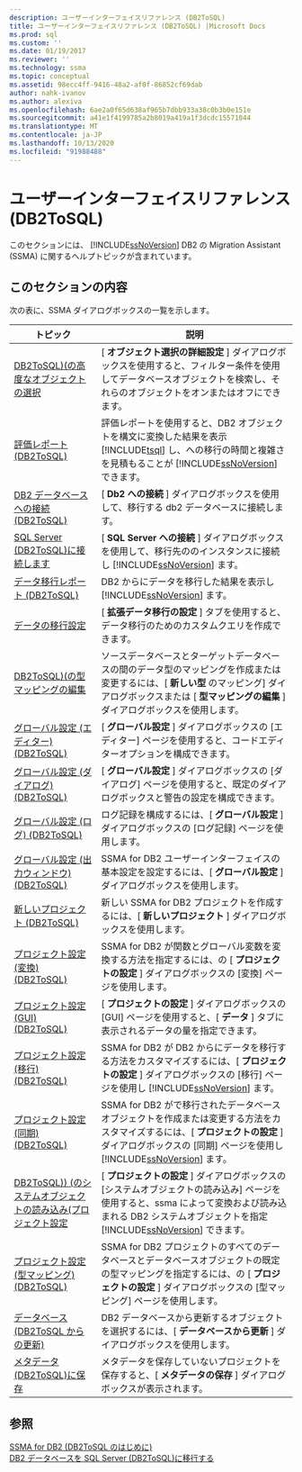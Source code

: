 ```yaml
---
description: ユーザーインターフェイスリファレンス (DB2ToSQL)
title: ユーザーインターフェイスリファレンス (DB2ToSQL) |Microsoft Docs
ms.prod: sql
ms.custom: ''
ms.date: 01/19/2017
ms.reviewer: ''
ms.technology: ssma
ms.topic: conceptual
ms.assetid: 98ecc4ff-9416-48a2-af0f-86852cf69dab
author: nahk-ivanov
ms.author: alexiva
ms.openlocfilehash: 6ae2a0f65d638af965b7dbb933a38c0b3b0e151e
ms.sourcegitcommit: a41e1f4199785a2b8019a419a1f3dcdc15571044
ms.translationtype: MT
ms.contentlocale: ja-JP
ms.lasthandoff: 10/13/2020
ms.locfileid: "91988488"
---
```

# <a name="user-interface-reference-db2tosql"></a>ユーザーインターフェイスリファレンス (DB2ToSQL)
このセクションには、 [!INCLUDE[ssNoVersion](../../includes/ssnoversion-md.md)] DB2 の Migration Assistant (SSMA) に関するヘルプトピックが含まれています。  
  
## <a name="in-this-section"></a>このセクションの内容  
次の表に、SSMA ダイアログボックスの一覧を示します。  
  
|トピック|説明|  
|-|-|  
|[DB2ToSQL&#41;&#40;の高度なオブジェクトの選択 ](../../ssma/db2/advanced-object-selection-db2tosql.md)|[ **オブジェクト選択の詳細設定** ] ダイアログボックスを使用すると、フィルター条件を使用してデータベースオブジェクトを検索し、それらのオブジェクトをオンまたはオフにできます。|  
|[評価レポート &#40;DB2ToSQL&#41;](../../ssma/db2/assessment-report-db2tosql.md)|評価レポートを使用すると、DB2 オブジェクトを構文に変換した結果を表示 [!INCLUDE[tsql](../../includes/tsql-md.md)] し、への移行の時間と複雑さを見積もることが [!INCLUDE[ssNoVersion](../../includes/ssnoversion-md.md)] できます。|  
|[DB2 データベースへの接続 &#40;DB2ToSQL&#41;](../../ssma/db2/connecting-to-db2-database-db2tosql.md)|[ **Db2 への接続** ] ダイアログボックスを使用して、移行する db2 データベースに接続します。|  
|[SQL Server &#40;DB2ToSQL&#41;に接続します ](../../ssma/db2/connect-to-sql-server-db2tosql.md)|[ **SQL Server への接続** ] ダイアログボックスを使用して、移行先ののインスタンスに接続し [!INCLUDE[ssNoVersion](../../includes/ssnoversion-md.md)] ます。|  
|[データ移行レポート &#40;DB2ToSQL&#41;](../../ssma/db2/data-migration-report-db2tosql.md)|DB2 からにデータを移行した結果を表示し [!INCLUDE[ssNoVersion](../../includes/ssnoversion-md.md)] ます。|  
|[データの移行設定](./data-migration-settings-db2tosql.md)|[ **拡張データ移行の設定** ] タブを使用すると、データ移行のためのカスタムクエリを作成できます。|  
|[DB2ToSQL&#41;&#40;の型マッピングの編集 ](../../ssma/db2/edit-type-mapping-db2tosql.md)|ソースデータベースとターゲットデータベースの間のデータ型のマッピングを作成または変更するには、[ **新しい型** のマッピング] ダイアログボックスまたは [ **型マッピングの編集** ] ダイアログボックスを使用します。|  
|[グローバル設定 &#40;エディター&#41; &#40;DB2ToSQL&#41;](../../ssma/db2/global-settings-editor-db2tosql.md)|[ **グローバル設定** ] ダイアログボックスの [エディター] ページを使用すると、コードエディターオプションを構成できます。|  
|[グローバル設定 &#40;ダイアログ&#41; &#40;DB2ToSQL&#41;](../../ssma/db2/global-settings-dialogs-db2tosql.md)|[ **グローバル設定** ] ダイアログボックスの [ダイアログ] ページを使用すると、既定のダイアログボックスと警告の設定を構成できます。|  
|[グローバル設定 &#40;ログ&#41; &#40;DB2ToSQL&#41;](../../ssma/db2/global-settings-logging-db2tosql.md)|ログ記録を構成するには、[ **グローバル設定** ] ダイアログボックスの [ログ記録] ページを使用します。|  
|[グローバル設定 &#40;出力ウィンドウ&#41; &#40;DB2ToSQL&#41;](../../ssma/db2/global-settings-output-window-db2tosql.md)|SSMA for DB2 ユーザーインターフェイスの基本設定を設定するには、[ **グローバル設定** ] ダイアログボックスを使用します。|  
|[新しいプロジェクト &#40;DB2ToSQL&#41;](../../ssma/db2/new-project-db2tosql.md)|新しい SSMA for DB2 プロジェクトを作成するには、[ **新しいプロジェクト** ] ダイアログボックスを使用します。|  
|[プロジェクト設定 &#40;変換&#41; &#40;DB2ToSQL&#41;](../../ssma/db2/project-settings-conversion-db2tosql.md)|SSMA for DB2 が関数とグローバル変数を変換する方法を指定するには、の [ **プロジェクトの設定** ] ダイアログボックスの [変換] ページを使用します。|  
|[プロジェクト設定 &#40;GUI&#41; &#40;DB2ToSQL&#41;](../../ssma/db2/project-settings-gui-db2tosql.md)|[ **プロジェクトの設定** ] ダイアログボックスの [GUI] ページを使用すると、[ **データ** ] タブに表示されるデータの量を指定できます。|  
|[プロジェクト設定 &#40;移行&#41; &#40;DB2ToSQL&#41;](../../ssma/db2/project-settings-migration-db2tosql.md)|SSMA for DB2 が DB2 からにデータを移行する方法をカスタマイズするには、[ **プロジェクトの設定** ] ダイアログボックスの [移行] ページを使用し [!INCLUDE[ssNoVersion](../../includes/ssnoversion-md.md)] ます。|  
|[プロジェクト設定&#40;同期&#41; &#40;DB2ToSQL&#41;](../../ssma/db2/project-settings-synchronization-db2tosql.md)|SSMA for DB2 がで移行されたデータベースオブジェクトを作成または変更する方法をカスタマイズするには、[ **プロジェクトの設定** ] ダイアログボックスの [同期] ページを使用し [!INCLUDE[ssNoVersion](../../includes/ssnoversion-md.md)] ます。|  
|[DB2ToSQL&#41;&#41; &#40;のシステムオブジェクトの読み込み&#40;プロジェクト設定 ](../../ssma/db2/project-settings-loading-system-objects-db2tosql.md)|[ **プロジェクトの設定** ] ダイアログボックスの [システムオブジェクトの読み込み] ページを使用すると、ssma によって変換および読み込まれる DB2 システムオブジェクトを指定 [!INCLUDE[ssNoVersion](../../includes/ssnoversion-md.md)] できます。|  
|[プロジェクト設定 &#40;型マッピング&#41; &#40;DB2ToSQL&#41;](../../ssma/db2/project-settings-type-mapping-db2tosql.md)|SSMA for DB2 プロジェクトのすべてのデータベースとデータベースオブジェクトの既定の型マッピングを指定するには、の [ **プロジェクトの設定** ] ダイアログボックスの [型マッピング] ページを使用します。|  
|[データベース &#40;DB2ToSQL からの更新&#41;](../../ssma/db2/refresh-from-database-db2tosql.md)|DB2 データベースから更新するオブジェクトを選択するには、[ **データベースから更新** ] ダイアログボックスを使用します。|  
|[メタデータ &#40;DB2ToSQL&#41;に保存 ](../../ssma/db2/save-metadata-db2tosql.md)|メタデータを保存していないプロジェクトを保存すると、[ **メタデータの保存** ] ダイアログボックスが表示されます。|  
  
## <a name="see-also"></a>参照  
[SSMA for DB2 &#40;DB2ToSQL のはじめに&#41;](../../ssma/db2/getting-started-with-ssma-for-db2-db2tosql.md)  
[DB2 データベースを SQL Server &#40;DB2ToSQL&#41;に移行する ](../../ssma/db2/migrating-db2-databases-to-sql-server-db2tosql.md)  
